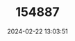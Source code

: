 ---
title: "154887"
category: "Psednos harteli"
draft: false
date: 2024-02-22 13:03:51
languages:
  English: ["Hartel's Dwarf Snailfish"]
---